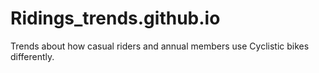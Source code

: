 # Ridings_trends.github.io
Trends about how casual riders and annual members use Cyclistic bikes differently.
